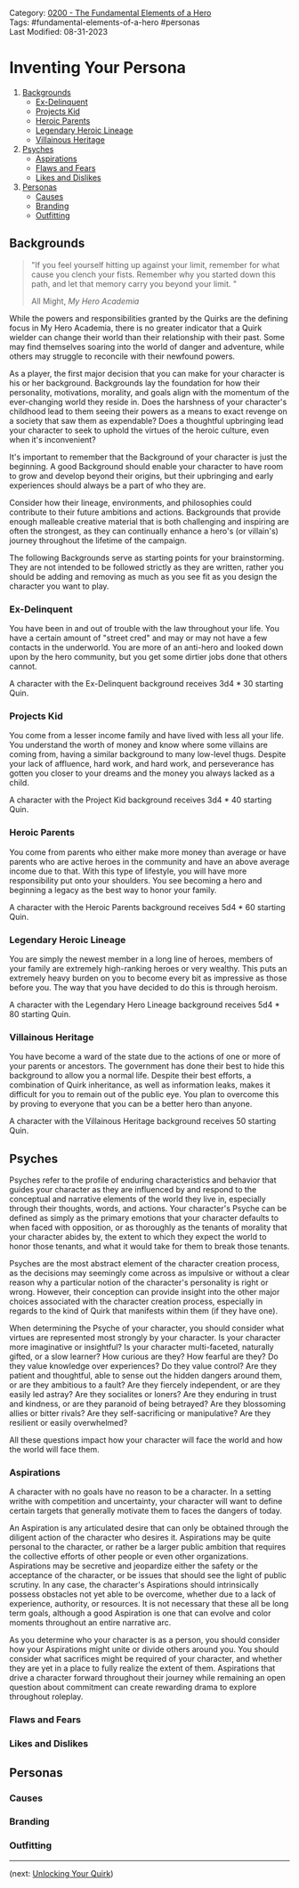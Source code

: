 Category: [0200 - The Fundamental Elements of a Hero](0200%20-%20The%20Fundamental%20Elements%20of%20a%20Hero.md)  
Tags: #fundamental-elements-of-a-hero #personas   
Last Modified: 08-31-2023  
# Inventing Your Persona

1. [Backgrounds](Inventing%20Your%20Persona.md#backgrounds)
	- [Ex-Delinquent](Inventing%20Your%20Persona.md#ex-delinquent)
	- [Projects Kid](Inventing%20Your%20Persona.md#projects-kid)
	- [Heroic Parents](Inventing%20Your%20Persona.md#heroic-parents)
	- [Legendary Heroic Lineage](Inventing%20Your%20Persona.md#legendary-heroic-lineage)
	- [Villainous Heritage](Inventing%20Your%20Persona.md#villainous-heritage)
2. [Psyches](Inventing%20Your%20Persona.md#psyches)
	- [Aspirations](Inventing%20Your%20Persona.md#aspirations)
	- [Flaws and Fears](Inventing%20Your%20Persona.md#flaws%20and%20fears)
	- [Likes and Dislikes](Inventing%20Your%20Persona.md#likes-and-dislikes)
3. [Personas](Inventing%20Your%20Persona.md#personas)
	- [Causes](Inventing%20Your%20Persona.md#causes)
	- [Branding](Inventing%20Your%20Persona.md#branding)
	- [Outfitting](Inventing%20Your%20Persona.md#outfitting)

## Backgrounds

> "If you feel yourself hitting up against your limit, remember for what cause you clench your fists. Remember why you started down this path, and let that memory carry you beyond your limit. "
> 
> All Might, *My Hero Academia*

While the powers and responsibilities granted by the Quirks are the defining focus in My Hero Academia, there is no greater indicator that a Quirk wielder can change their world than their relationship with their past. Some may find themselves soaring into the world of danger and adventure, while others may struggle to reconcile with their newfound powers. 

As a player, the first major decision that you can make for your character is his or her background. Backgrounds lay the foundation for how their personality, motivations, morality, and goals align with the momentum of the ever-changing world they reside in. Does the harshness of your character's childhood lead to them seeing their powers as a means to exact revenge on a society that saw them as expendable? Does a thoughtful upbringing lead your character to seek to uphold the virtues of the heroic culture, even when it's inconvenient?

It's important to remember that the Background of your character is just the beginning. A good Background should enable your character to have room to grow and develop beyond their origins, but their upbringing and early experiences should always be a part of who they are.

Consider how their lineage, environments, and philosophies could contribute to their future ambitions and actions. Backgrounds that provide enough malleable creative material that is both challenging and inspiring are often the strongest, as they can continually enhance a hero's (or villain's) journey throughout the lifetime of the campaign.

The following Backgrounds serve as starting points for your brainstorming. They are not intended to be followed strictly as they are written, rather you should be adding and removing as much as you see fit as you design the character you want to play.
### Ex-Delinquent

You have been in and out of trouble with the law throughout your life. You have a certain amount of "street cred" and may or may not have a few contacts in the underworld. You are more of an anti-hero and looked down upon by the hero community, but you get some dirtier jobs done that others cannot.

A character with the Ex-Delinquent background receives 3d4 * 30 starting Quin.
### Projects Kid

You come from a lesser income family and have lived with less all your life. You understand the worth of money and know where some villains are coming from, having a similar background to many low-level thugs. Despite your lack of affluence, hard work, and hard work, and perseverance has gotten you closer to your dreams and the money you always lacked as a child.

A character with the Project Kid background receives 3d4 * 40 starting Quin.
### Heroic Parents

You come from parents who either make more money than average or have parents who are active heroes in the community and have an above average income due to that. With this type of lifestyle, you will have more responsibility put onto your shoulders. You see becoming a hero and beginning a legacy as the best way to honor your family.

A character with the Heroic Parents background receives 5d4 * 60 starting Quin.
### Legendary Heroic Lineage

You are simply the newest member in a long line of heroes, members of your family are extremely high-ranking heroes or very wealthy. This puts an extremely heavy burden on you to become every bit as impressive as those before you. The way that you have decided to do this is through heroism.

A character with the Legendary Hero Lineage background receives 5d4 * 80 starting Quin.
### Villainous Heritage

You have become a ward of the state due to the actions of one or more of your parents or ancestors. The government has done their best to hide this background to allow you a normal life. Despite their best efforts, a combination of Quirk inheritance, as well as information leaks, makes it difficult for you to remain out of the public eye. You plan to overcome this by proving to everyone that you can be a better hero than anyone.

A character with the Villainous Heritage background receives 50 starting Quin.
## Psyches

Psyches refer to the profile of enduring characteristics and behavior that guides your character as they are influenced by and respond to the conceptual and narrative elements of the world they live in, especially through their thoughts, words, and actions. Your character's Psyche can be defined as simply as the primary emotions that your character defaults to when faced with opposition, or as thoroughly as the tenants of morality that your character abides by, the extent to which they expect the world to honor those tenants, and what it would take for them to break those tenants.

Psyches are the most abstract element of the character creation process, as the decisions may seemingly come across as impulsive or without a clear reason why a particular notion of the character's personality is right or wrong. However, their conception can provide insight into the other major choices associated with the character creation process, especially in regards to the kind of Quirk that manifests within them (if they have one).

When determining the Psyche of your character, you should consider what virtues are represented most strongly by your character. Is your character more imaginative or insightful? Is your character multi-faceted, naturally gifted, or a slow learner? How curious are they? How fearful are they? Do they value knowledge over experiences? Do they value control? Are they patient and thoughtful, able to sense out the hidden dangers around them, or are they ambitious to a fault? Are they fiercely independent, or are they easily led astray? Are they socialites or loners? Are they enduring in trust and kindness, or are they paranoid of being betrayed? Are they blossoming allies or bitter rivals? Are they self-sacrificing or manipulative? Are they resilient or easily overwhelmed?

All these questions impact how your character will face the world and how the world will face them.
### Aspirations

A character with no goals have no reason to be a character. In a setting writhe with competition and uncertainty, your character will want to define certain targets that generally motivate them to faces the dangers of today.

An Aspiration is any articulated desire that can only be obtained through the diligent action of the character who desires it. Aspirations may be quite personal to the character, or rather be a larger public ambition that requires the collective efforts of other people or even other organizations. Aspirations may be secretive and jeopardize either the safety or the acceptance of the character, or be issues that should see the light of public scrutiny. In any case, the character's Aspirations should intrinsically possess obstacles not yet able to be overcome, whether due to a lack of experience, authority, or resources. It is not necessary that these all be long term goals, although a good Aspiration is one that can evolve and color moments throughout an entire narrative arc.

As you determine who your character is as a person, you should consider how your Aspirations might unite or divide others around you. You should consider what sacrifices might be required of your character, and whether they are yet in a place to fully realize the extent of them. Aspirations that drive a character forward throughout their journey while remaining an open question about commitment can create rewarding drama to explore throughout roleplay.
### Flaws and Fears

### Likes and Dislikes

## Personas

### Causes

### Branding

### Outfitting

****

(next: [Unlocking Your Quirk](Unlocking%20Your%20Quirk.md))